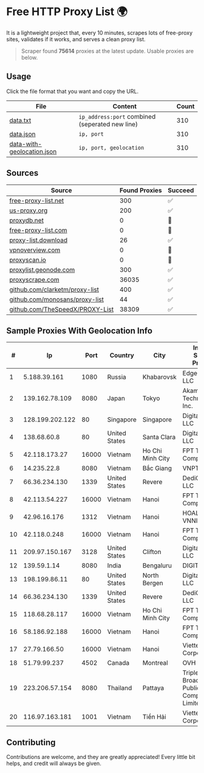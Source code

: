 
# Free HTTP Proxy List 🌍

It is a lightweight project that, every 10 minutes, scrapes lots of free-proxy sites, validates if it works, and serves a clean proxy list.


> Scraper found **75614** proxies at the latest update. Usable proxies are below.

## Usage

Click the file format that you want and copy the URL.


|File|Content|Count|
|----|-------|-----|
|[data.txt](https://raw.githubusercontent.com/themiralay/Proxy-List-World/master/data.txt)|`ip_address:port` combined (seperated new line)|310|
|[data.json](https://raw.githubusercontent.com/themiralay/Proxy-List-World/master/data.json)|`ip, port`|310|
|[data-with-geolocation.json](https://raw.githubusercontent.com/themiralay/Proxy-List-World/master/data-with-geolocation.json)|`ip, port, geolocation`|310|

## Sources

|Source|Found Proxies|Succeed|
|------|-------------|-------|
|[free-proxy-list.net](https://free-proxy-list.net)|300|✅|
|[us-proxy.org](https://www.us-proxy.org)|200|✅|
|[proxydb.net](http://proxydb.net)|0|🚫|
|[free-proxy-list.com](https://free-proxy-list.com/?page=&port=&type%5B%5D=http&type%5B%5D=https&up_time=0&search=Search)|0|🚫|
|[proxy-list.download](https://www.proxy-list.download/HTTP)|26|✅|
|[vpnoverview.com](https://vpnoverview.com/privacy/anonymous-browsing/free-proxy-servers)|0|🚫|
|[proxyscan.io](https://www.proxyscan.io)|0|🚫|
|[proxylist.geonode.com](https://proxylist.geonode.com/api/proxy-list?limit=300&page=1&sort_by=lastChecked&sort_type=desc&protocols=http,https)|300|✅|
|[proxyscrape.com](https://api.proxyscrape.com/v2/?request=displayproxies&protocol=http&timeout=10000&country=all&ssl=all&anonymity=all)|36035|✅|
|[github.com/clarketm/proxy-list](https://raw.githubusercontent.com/clarketm/proxy-list/master/proxy-list-raw.txt)|400|✅|
|[github.com/monosans/proxy-list](https://raw.githubusercontent.com/monosans/proxy-list/main/proxies/http.txt)|44|✅|
|[github.com/TheSpeedX/PROXY-List](https://raw.githubusercontent.com/TheSpeedX/PROXY-List/master/http.txt)|38309|✅|


## Sample Proxies With Geolocation Info

|#|Ip|Port|Country|City|Internet Service Provider|
|-|--|----|-------|----|-------------------------|
|1|5.188.39.161|1080|Russia|Khabarovsk|EdgeCenter LLC|
|2|139.162.78.109|8080|Japan|Tokyo|Akamai Technologies, Inc.|
|3|128.199.202.122|80|Singapore|Singapore|DigitalOcean, LLC|
|4|138.68.60.8|80|United States|Santa Clara|DigitalOcean, LLC|
|5|42.118.173.27|16000|Vietnam|Ho Chi Minh City|FPT Telecom Company|
|6|14.235.22.8|8080|Vietnam|Bắc Giang|VNPT|
|7|66.36.234.130|1339|United States|Revere|DediOutlet, LLC|
|8|42.113.54.227|16000|Vietnam|Hanoi|FPT Telecom Company|
|9|42.96.16.176|1312|Vietnam|Hanoi|HOALAC-VNNIC|
|10|42.118.0.248|16000|Vietnam|Hanoi|FPT Telecom Company|
|11|209.97.150.167|3128|United States|Clifton|DigitalOcean, LLC|
|12|139.59.1.14|8080|India|Bengaluru|DIGITALOCEAN|
|13|198.199.86.11|80|United States|North Bergen|DigitalOcean, LLC|
|14|66.36.234.130|1339|United States|Revere|DediOutlet, LLC|
|15|118.68.28.117|16000|Vietnam|Ho Chi Minh City|FPT Telecom Company|
|16|58.186.92.188|16000|Vietnam|Hanoi|FPT Telecom Company|
|17|27.79.166.50|16000|Vietnam|Hanoi|Viettel Corporation|
|18|51.79.99.237|4502|Canada|Montreal|OVH SAS|
|19|223.206.57.154|8080|Thailand|Pattaya|Triple T Broadband Public Company Limited|
|20|116.97.163.181|1001|Vietnam|Tiền Hải|Viettel Corporation|



## Contributing

Contributions are welcome, and they are greatly appreciated! Every
little bit helps, and credit will always be given.

